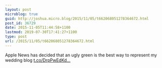 ```yaml
---
layout: post
microblog: true
guid: http://joshua.micro.blog/2015/11/05/t662068051278364672.html
post_id: 36729
date: 2015-11-05T11:44:58+1100
lastmod: 2019-07-30T17:41:27+1100
type: post
url: /2015/11/05/t662068051278364672.html
---
```

Apple News has decided that an ugly green is the best way to represent my wedding blog [t.co/DrpPwEdKd...](https://t.co/DrpPwEdKdj)
